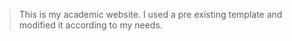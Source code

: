 > This is my academic website. I used a pre existing template and modified it according to my needs.

